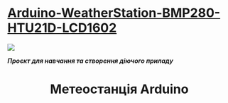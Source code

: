 <h1><a href="https://github.com/pavloeleva/Arduino-WeatherStation-BMP280-HTU21D-LCD1602/blob/main/README.md">Arduino-WeatherStation-BMP280-HTU21D-LCD1602</a></h1>
<img src="https://img.shields.io/badge/STEM-education-blue" />
<p><strong><em>Проєкт для навчання та створення діючого приладу</em></strong></p>
<h1 align="center">Метеостанція Arduino</h1>
